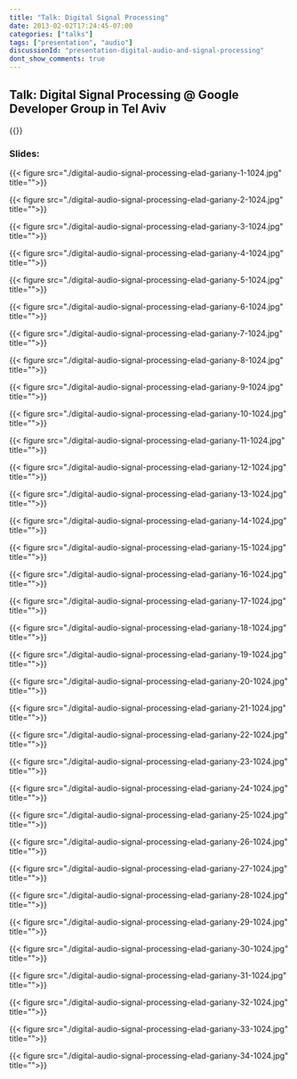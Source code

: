 ```yaml
---
title: "Talk: Digital Signal Processing"
date: 2013-02-02T17:24:45-07:00
categories: ["talks"]
tags: ["presentation", "audio"]
discussionId: "presentation-digital-audio-and-signal-processing"
dont_show_comments: true
---
```


## Talk: Digital Signal Processing @ Google Developer Group in Tel Aviv


{{<youtube gVAh1c8Xu7g>}}

### Slides:

{{< figure src="./digital-audio-signal-processing-elad-gariany-1-1024.jpg" title="">}}

{{< figure src="./digital-audio-signal-processing-elad-gariany-2-1024.jpg" title="">}}

{{< figure src="./digital-audio-signal-processing-elad-gariany-3-1024.jpg" title="">}}

{{< figure src="./digital-audio-signal-processing-elad-gariany-4-1024.jpg" title="">}}

{{< figure src="./digital-audio-signal-processing-elad-gariany-5-1024.jpg" title="">}}

{{< figure src="./digital-audio-signal-processing-elad-gariany-6-1024.jpg" title="">}}

{{< figure src="./digital-audio-signal-processing-elad-gariany-7-1024.jpg" title="">}}

{{< figure src="./digital-audio-signal-processing-elad-gariany-8-1024.jpg" title="">}}

{{< figure src="./digital-audio-signal-processing-elad-gariany-9-1024.jpg" title="">}}

{{< figure src="./digital-audio-signal-processing-elad-gariany-10-1024.jpg" title="">}}

{{< figure src="./digital-audio-signal-processing-elad-gariany-11-1024.jpg" title="">}}

{{< figure src="./digital-audio-signal-processing-elad-gariany-12-1024.jpg" title="">}}

{{< figure src="./digital-audio-signal-processing-elad-gariany-13-1024.jpg" title="">}}

{{< figure src="./digital-audio-signal-processing-elad-gariany-14-1024.jpg" title="">}}

{{< figure src="./digital-audio-signal-processing-elad-gariany-15-1024.jpg" title="">}}

{{< figure src="./digital-audio-signal-processing-elad-gariany-16-1024.jpg" title="">}}

{{< figure src="./digital-audio-signal-processing-elad-gariany-17-1024.jpg" title="">}}

{{< figure src="./digital-audio-signal-processing-elad-gariany-18-1024.jpg" title="">}}

{{< figure src="./digital-audio-signal-processing-elad-gariany-19-1024.jpg" title="">}}

{{< figure src="./digital-audio-signal-processing-elad-gariany-20-1024.jpg" title="">}}

{{< figure src="./digital-audio-signal-processing-elad-gariany-21-1024.jpg" title="">}}

{{< figure src="./digital-audio-signal-processing-elad-gariany-22-1024.jpg" title="">}}

{{< figure src="./digital-audio-signal-processing-elad-gariany-23-1024.jpg" title="">}}

{{< figure src="./digital-audio-signal-processing-elad-gariany-24-1024.jpg" title="">}}

{{< figure src="./digital-audio-signal-processing-elad-gariany-25-1024.jpg" title="">}}

{{< figure src="./digital-audio-signal-processing-elad-gariany-26-1024.jpg" title="">}}

{{< figure src="./digital-audio-signal-processing-elad-gariany-27-1024.jpg" title="">}}

{{< figure src="./digital-audio-signal-processing-elad-gariany-28-1024.jpg" title="">}}

{{< figure src="./digital-audio-signal-processing-elad-gariany-29-1024.jpg" title="">}}

{{< figure src="./digital-audio-signal-processing-elad-gariany-30-1024.jpg" title="">}}

{{< figure src="./digital-audio-signal-processing-elad-gariany-31-1024.jpg" title="">}}

{{< figure src="./digital-audio-signal-processing-elad-gariany-32-1024.jpg" title="">}}

{{< figure src="./digital-audio-signal-processing-elad-gariany-33-1024.jpg" title="">}}

{{< figure src="./digital-audio-signal-processing-elad-gariany-34-1024.jpg" title="">}}

